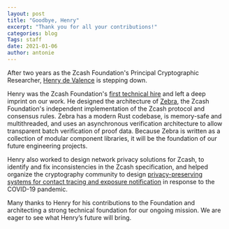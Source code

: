 ```yaml
---
layout: post
title: "Goodbye, Henry"
excerpt: "Thank you for all your contributions!"
categories: blog
Tags: staff
date: 2021-01-06
author: antonie
---
```


After two years as the Zcash Foundation's Principal Cryptographic Researcher, [Henry de Valence](https://twitter.com/hdevalence) is stepping down.

Henry was the Zcash Foundation's [first technical hire](https://www.zfnd.org/blog/henry-de-valence/) and left a deep imprint on our work.  He designed the architecture of [Zebra](https://github.com/ZcashFoundation/zebra), the Zcash Foundation's independent implementation of the Zcash protocol and consensus rules.  Zebra has a modern Rust codebase, is memory-safe and multithreaded, and uses an asynchronous verification architecture to allow transparent batch verification of proof data.  Because Zebra is written as a collection of modular component libraries, it will be the foundation of our future engineering projects.

Henry also worked to design network privacy solutions for Zcash, to identify and fix inconsistencies in the Zcash specification, and helped organize the cryptography community to design [privacy-preserving systems for contact tracing and exposure notification](https://www.zfnd.org/blog/decentralized-contact-tracing/) in response to the COVID-19 pandemic.

Many thanks to Henry for his contributions to the Foundation and architecting a strong technical foundation for our ongoing mission. We are eager to see what Henry’s future will bring.


